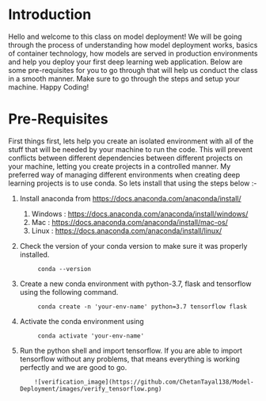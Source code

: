 # Introduction 

Hello and welcome to this class on model deployment! We will be going through the process of understanding how model deployment works, basics of container technology, how models are served in production environments and help you deploy your first deep learning web application. Below are some pre-requisites for you to go through that will help us conduct the class in a smooth manner. Make sure to go through the steps and setup your machine. Happy Coding!

# Pre-Requisites 

First things first, lets help you create an isolated environment with all of the stuff that will be needed by your machine to run the code. This will prevent conflicts between different dependencies between different projects on your machine, letting you create projects in a controlled manner. My preferred way of managing different environments when creating deep learning projects is to use conda. So lets install that using the steps below :-

1. Install anaconda from https://docs.anaconda.com/anaconda/install/ 

    1. Windows : https://docs.anaconda.com/anaconda/install/windows/
    2. Mac : https://docs.anaconda.com/anaconda/install/mac-os/
    3. Linux : https://docs.anaconda.com/anaconda/install/linux/

2. Check the version of your conda version to make sure it was properly installed.

            conda --version

3. Create a new conda environment with python-3.7, flask and tensorflow using the following command. 

            conda create -n 'your-env-name' python=3.7 tensorflow flask 

4. Activate the conda environment using 
    
            conda activate 'your-env-name'

5. Run the python shell and import tensorflow. If you are able to import tensorflow without any problems, that means everything is working perfectly and we are good to go. 

           ![verification_image](https://github.com/ChetanTayal138/Model-Deployment/images/verify_tensorflow.png)



            




